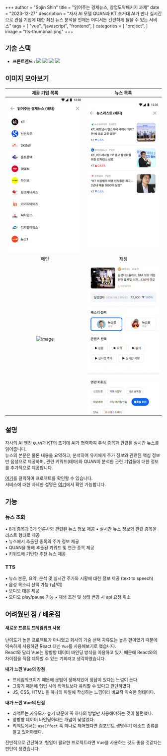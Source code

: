 +++
author = "Sojin Shin"
title = "읽어주는 경제뉴스, 창업도약패키지 과제"
date = "2023-12-27"
description = "자사 AI 모델 QUAN과 KT 초거대 AI가 만나 실시간으로 관심 기업에 대한 최신 뉴스 분석을 언제든 어디서든 간편하게 들을 수 있는 서비스"
tags = [
"vue",
"javascript",
"frontend",
]
categories = [
"project",
]  
image = "tts-thumbnail.png"
+++

## 기술 스택
- **프론트엔드 :**
  <img src="https://img.shields.io/badge/typescript-3178C6?style=for-the-badge&logo=typescript&logoColor=white" style="display:inline;">
  <img src="https://img.shields.io/badge/react-61DAFB?style=for-the-badge&logo=react&logoColor=white" style="display:inline;">
  <img src="https://img.shields.io/badge/mui-007FFF?style=for-the-badge&logo=mui&logoColor=white" style="display:inline;">
  <img src="https://img.shields.io/badge/axios-5A29E4?style=for-the-badge&logo=axios&logoColor=white" style="display:inline;">


## 이미지 모아보기


|        제공 기업 목록        |         뉴스 목록          |           
|:----------------------:|:----------------------:|
| ![image](corplist.png) | ![image](newslist.png) |
|           메인           |           재생           |  
| ![image](ttsmain.gif)  |  ![image](ttsplay.gif)  |




## 설명
자사의 AI 엔진 `QUAN`과 KT의 초거대 AI가 협력하여 주식 종목과 관련된 실시간 뉴스를 읽어줍니다.  
뉴스의 본문은 물론 내용을 요약하고, 분석하여 유저에게 주가 정보와 관련된 핵심 정보만 음성으로 제공하며,
관련 키워드(테마)와 QUAN이 분석한 관련 기업들에 대한 정보를 추가적으로 제공합니다.  

[여기](http://dev-www.newssalad.com:8181/)를 클릭하여 프로젝트를 확인할 수 있습니다.  
서비스에 대한 자세한 설명은 [여기](http://2digit.io/AAEN/index.html)에서 확인 가능합니다. 


## 기능

### 뉴스 조회
• 8개 종목과 3개 언론사와 관련된 뉴스 정보 제공
• 실시간 뉴스 정보와 관련 종목을 리스트 형태로 제공  
• 뉴스에서 추출된 종목의 주가 정보 제공  
• QUAN을 통해 추출된 키워드 및 연관 종목 제공  
• 키워드에 기반한 추천 뉴스 제공  

### TTS
• 뉴스 본문, 요약, 분석 및 실시간 주가와 시황에 대한 정보 제공 (text to speech)  
• 음성 목소리 선택 가능 (남/여)  
• 오디오 대본 제공  
• 오디오 play/pause 기능
• 재생 조건 및 상태 변경 시 api 요청 취소

## 어려웠던 점 / 배운점

#### 새로운 프론트 프레임워크 사용
난이도가 높은 프로젝트가 아니었고 회사의 기술 선택 자유도는 높은 편이었기 때문에 익숙하게 사용하던 React 대신 `Vue`를 사용해보기로 했습니다.  
React와 달리 Vue는 양뱡향 데이터 바인딩 방식을 이용하고 있기 때문에 React와의 차이점을 직접 체득할 수 있는 기회라고 생각하였습니다.  


**내가 느낀 Vue의 장점**
- 프레임워크이기 때문에 문법이 정해져있어 정답이 있다는 느낌이 든다. 
- 그렇기 때문에 협업 시에 리액트보다 유리할 수 있다고 판단하였다. 
- JS, CSS, HTML 을 하나의 파일에 작성하는 느낌이라 비교적 익숙한 형태이다.


**내가 느낀 Vue의 단점**
- 리액트는 자유도가 높기 떄문에 꼭 하나의 방법만 사용해야하는 것이 불편했다. 
- 양방향 데이터 바인딩이라는 개념이 낯설었다. 
- 리액트에서는 `useEffect` 훅 하나로 제어했다면 컴포넌트 생명주기 메소드 종류를 알고 있어야했다. 


전반적으로 간단하고, 협업이 필요한 프로젝트라면 Vue를 사용하는 것도 좋을 것같다는 판단이 생겼습니다. 

